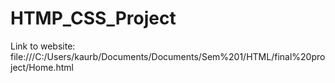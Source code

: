 # HTMP_CSS_Project
Link to website: file:///C:/Users/kaurb/Documents/Documents/Sem%201/HTML/final%20project/Home.html

